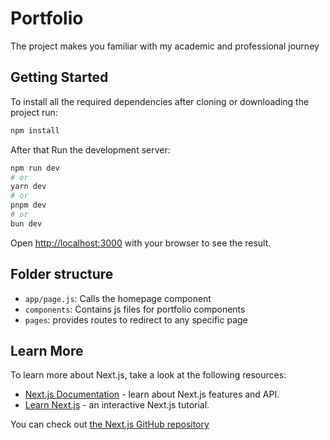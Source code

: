 # Portfolio

The project makes you familiar with my academic and professional journey 

## Getting Started

To install all the required dependencies after cloning or downloading the project run:

```bash
npm install
```

After that Run the development server:

```bash
npm run dev
# or
yarn dev
# or
pnpm dev
# or
bun dev
```

Open [http://localhost:3000](http://localhost:3000) with your browser to see the result.

## Folder structure

- `app/page.js`: Calls the homepage component
- `components`: Contains js files for portfolio components
- `pages`: provides routes to redirect to any specific page 

## Learn More

To learn more about Next.js, take a look at the following resources:

- [Next.js Documentation](https://nextjs.org/docs) - learn about Next.js features and API.
- [Learn Next.js](https://nextjs.org/learn) - an interactive Next.js tutorial.

You can check out [the Next.js GitHub repository](https://github.com/vercel/next.js/)

